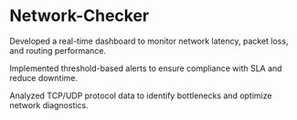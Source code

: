 # Network-Checker
Developed a real-time dashboard to monitor network latency, packet loss, and routing performance.

Implemented threshold-based alerts to ensure compliance with SLA and reduce downtime.

Analyzed TCP/UDP protocol data to identify bottlenecks and optimize network diagnostics.  
